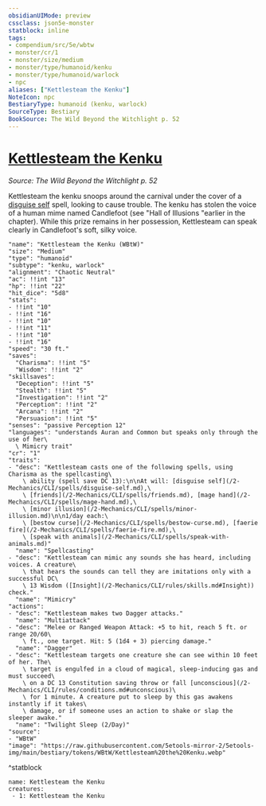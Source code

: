 ```yaml
---
obsidianUIMode: preview
cssclass: json5e-monster
statblock: inline
tags:
- compendium/src/5e/wbtw
- monster/cr/1
- monster/size/medium
- monster/type/humanoid/kenku
- monster/type/humanoid/warlock
- npc
aliases: ["Kettlesteam the Kenku"]
NoteIcon: npc
BestiaryType: humanoid (kenku, warlock)
SourceType: Bestiary
BookSource: The Wild Beyond the Witchlight p. 52
---
```

# [Kettlesteam the Kenku](2-Mechanics/CLI/bestiary/npc/kettlesteam-the-kenku-wbtw.md)
*Source: The Wild Beyond the Witchlight p. 52*  

Kettlesteam the kenku snoops around the carnival under the cover of a [disguise self](/2-Mechanics/CLI/spells/disguise-self.md) spell, looking to cause trouble. The kenku has stolen the voice of a human mime named Candlefoot (see "Hall of Illusions "earlier in the chapter). While this prize remains in her possession, Kettlesteam can speak clearly in Candlefoot's soft, silky voice.

```statblock
"name": "Kettlesteam the Kenku (WBtW)"
"size": "Medium"
"type": "humanoid"
"subtype": "kenku, warlock"
"alignment": "Chaotic Neutral"
"ac": !!int "13"
"hp": !!int "22"
"hit_dice": "5d8"
"stats":
- !!int "10"
- !!int "16"
- !!int "10"
- !!int "11"
- !!int "10"
- !!int "16"
"speed": "30 ft."
"saves":
  "Charisma": !!int "5"
  "Wisdom": !!int "2"
"skillsaves":
  "Deception": !!int "5"
  "Stealth": !!int "5"
  "Investigation": !!int "2"
  "Perception": !!int "2"
  "Arcana": !!int "2"
  "Persuasion": !!int "5"
"senses": "passive Perception 12"
"languages": "understands Auran and Common but speaks only through the use of her\
  \ Mimicry trait"
"cr": "1"
"traits":
- "desc": "Kettlesteam casts one of the following spells, using Charisma as the spellcasting\
    \ ability (spell save DC 13):\n\nAt will: [disguise self](/2-Mechanics/CLI/spells/disguise-self.md),\
    \ [friends](/2-Mechanics/CLI/spells/friends.md), [mage hand](/2-Mechanics/CLI/spells/mage-hand.md),\
    \ [minor illusion](/2-Mechanics/CLI/spells/minor-illusion.md)\n\n1/day each:\
    \ [bestow curse](/2-Mechanics/CLI/spells/bestow-curse.md), [faerie fire](/2-Mechanics/CLI/spells/faerie-fire.md),\
    \ [speak with animals](/2-Mechanics/CLI/spells/speak-with-animals.md)"
  "name": "Spellcasting"
- "desc": "Kettlesteam can mimic any sounds she has heard, including voices. A creature\
    \ that hears the sounds can tell they are imitations only with a successful DC\
    \ 13 Wisdom ([Insight](/2-Mechanics/CLI/rules/skills.md#Insight)) check."
  "name": "Mimicry"
"actions":
- "desc": "Kettlesteam makes two Dagger attacks."
  "name": "Multiattack"
- "desc": "Melee or Ranged Weapon Attack: +5 to hit, reach 5 ft. or range 20/60\
    \ ft., one target. Hit: 5 (1d4 + 3) piercing damage."
  "name": "Dagger"
- "desc": "Kettlesteam targets one creature she can see within 10 feet of her. The\
    \ target is engulfed in a cloud of magical, sleep-inducing gas and must succeed\
    \ on a DC 13 Constitution saving throw or fall [unconscious](/2-Mechanics/CLI/rules/conditions.md#unconscious)\
    \ for 1 minute. A creature put to sleep by this gas awakens instantly if it takes\
    \ damage, or if someone uses an action to shake or slap the sleeper awake."
  "name": "Twilight Sleep (2/Day)"
"source":
- "WBtW"
"image": "https://raw.githubusercontent.com/5etools-mirror-2/5etools-img/main/bestiary/tokens/WBtW/Kettlesteam%20the%20Kenku.webp"
```
^statblock

```encounter-table
name: Kettlesteam the Kenku
creatures:
 - 1: Kettlesteam the Kenku
```